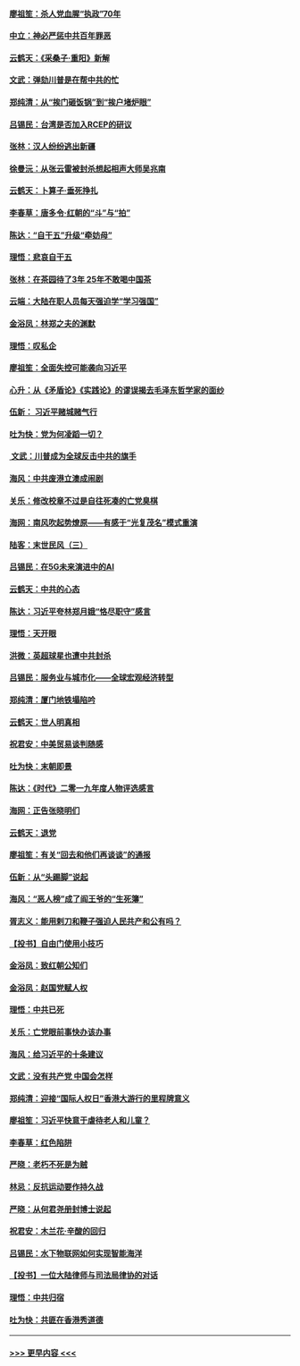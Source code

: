 #### [廖祖笙：杀人党血腥“执政”70年](../pages/nsc993/n11745144.md?t=12260901) 
#### [中立：神必严惩中共百年罪恶](../pages/nsc993/n11744970.md?t=12260901) 
#### [云鹤天：《采桑子‧重阳》新解](../pages/nsc993/n11744948.md?t=12260901) 
#### [文武：弹劾川普是在帮中共的忙](../pages/nsc993/n11744758.md?t=12260901) 
#### [郑纯清：从“挨门砸饭锅”到“挨户堵炉眼”](../pages/nsc993/n11744745.md?t=12260901) 
#### [吕锡民：台湾是否加入RCEP的研议](../pages/nsc993/n11744701.md?t=12260901) 
#### [张林：汉人纷纷逃出新疆](../pages/nsc993/n11743530.md?t=12260901) 
#### [徐曼沅：从张云雷被封杀想起相声大师吴兆南](../pages/nsc993/n11741816.md?t=12260901) 
#### [云鹤天：卜算子‧垂死挣扎](../pages/nsc993/n11739956.md?t=12260901) 
#### [李春草：唐多令‧红朝的“斗”与“拍”](../pages/nsc993/n11739830.md?t=12260901) 
#### [陈达：“自干五”升级“牵妨母”](../pages/nsc993/n11739724.md?t=12260901) 
#### [理悟：悲哀自干五](../pages/nsc993/n11739547.md?t=12260901) 
#### [张林：在茶园待了3年 25年不敢喝中国茶](../pages/nsc993/n11739240.md?t=12260901) 
#### [云端：大陆在职人员每天强迫学“学习强国”](../pages/nsc993/n11738735.md?t=12260901) 
#### [金浴凤：林郑之夫的渊默](../pages/nsc993/n11737735.md?t=12260901) 
#### [理悟：叹私企](../pages/nsc993/n11737715.md?t=12260901) 
#### [廖祖笙：全面失控可能袭向习近平](../pages/nsc993/n11737704.md?t=12260901) 
#### [心升：从《矛盾论》《实践论》的谬误揭去毛泽东哲学家的面纱](../pages/nsc993/n11736962.md?t=12260901) 
#### [伍新： 习近平赌城赌气行](../pages/nsc993/n11736929.md?t=12260901) 
#### [吐为快：党为何凌蹈一切？](../pages/nsc993/n11736915.md?t=12260901) 
#### [ 文武：川普成为全球反击中共的旗手](../pages/nsc993/n11736882.md?t=12260901) 
#### [海风：中共废港立澳成闹剧](../pages/nsc993/n11735857.md?t=12260901) 
#### [关乐：修改校章不过是自往死凑的亡党臭棋](../pages/nsc993/n11735097.md?t=12260901) 
#### [海网：南风吹起势燎原——有感于“光复茂名”模式重演](../pages/nsc993/n11732308.md?t=12260901) 
#### [陆客：末世民风（三）](../pages/nsc993/n11732211.md?t=12260901) 
#### [吕锡民：在5G未来演进中的AI](../pages/nsc993/n11730010.md?t=12260901) 
#### [云鹤天：中共的心态](../pages/nsc993/n11729906.md?t=12260901) 
#### [陈达：习近平夸林郑月娥“恪尽职守”感言](../pages/nsc993/n11729881.md?t=12260901) 
#### [理悟：天开眼](../pages/nsc993/n11729699.md?t=12260901) 
#### [洪微：英超球星也遭中共封杀](../pages/nsc993/n11727243.md?t=12260901) 
#### [吕锡民：服务业与城市化——全球宏观经济转型](../pages/nsc993/n11725845.md?t=12260901) 
#### [郑纯清：厦门地铁塌陷吟](../pages/nsc993/n11725813.md?t=12260901) 
#### [云鹤天：世人明真相](../pages/nsc993/n11725621.md?t=12260901) 
#### [祝君安：中美贸易谈判随感](../pages/nsc993/n11725609.md?t=12260901) 
#### [吐为快：末朝即景](../pages/nsc993/n11723365.md?t=12260901) 
#### [陈达：《时代》二零一九年度人物评选感言](../pages/nsc993/n11723337.md?t=12260901) 
#### [海网：正告张晓明们](../pages/nsc993/n11723228.md?t=12260901) 
#### [云鹤天：退党](../pages/nsc993/n11723056.md?t=12260901) 
#### [廖祖笙：有关“回去和他们再谈谈”的通报](../pages/nsc993/n11722442.md?t=12260901) 
#### [伍新：从“头踢脚”说起](../pages/nsc993/n11722429.md?t=12260901) 
#### [海风：“恶人榜”成了阎王爷的“生死簿”](../pages/nsc993/n11722272.md?t=12260901) 
#### [胥志义：能用剌刀和鞭子强迫人民共产和公有吗？](../pages/nsc993/n11720569.md?t=12260901) 
#### [【投书】自由门使用小技巧](../pages/nsc993/n11720180.md?t=12260901) 
#### [金浴凤：致红朝公知们](../pages/nsc993/n11720563.md?t=12260901) 
#### [金浴凤：赵国党赋人权](../pages/nsc993/n11720533.md?t=12260901) 
#### [理悟：中共已死](../pages/nsc993/n11720233.md?t=12260901) 
#### [关乐：亡党眼前事快办该办事](../pages/nsc993/n11719160.md?t=12260901) 
#### [海风：给习近平的十条建议](../pages/nsc993/n11717616.md?t=12260901) 
#### [文武：没有共产党 中国会怎样](../pages/nsc993/n11717584.md?t=12260901) 
#### [郑纯清：迎接“国际人权日”香港大游行的里程牌意义](../pages/nsc993/n11717417.md?t=12260901) 
#### [廖祖笙：习近平快意于虐待老人和儿童？](../pages/nsc993/n11715313.md?t=12260901) 
#### [李春草：红色陷阱](../pages/nsc993/n11715029.md?t=12260901) 
#### [严晓：老朽不死是为贼](../pages/nsc993/n11712910.md?t=12260901) 
#### [林忌：反抗运动要作持久战](../pages/nsc993/n11712623.md?t=12260901) 
#### [严晓：从何君尧册封博士说起](../pages/nsc993/n11712465.md?t=12260901) 
#### [祝君安：木兰花·辛酸的回归](../pages/nsc993/n11712381.md?t=12260901) 
#### [吕锡民：水下物联网如何实现智能海洋](../pages/nsc993/n11711158.md?t=12260901) 
#### [【投书】一位大陆律师与司法局律协的对话](../pages/nsc993/n11709675.md?t=12260901) 
#### [理悟：中共归宿](../pages/nsc993/n11710059.md?t=12260901) 
#### [吐为快：共匪在香港秀道德](../pages/nsc993/n11709979.md?t=12260901) 

----
#### [ >>> 更早内容 <<< ](../indexes/nsc993-earlier.md)
